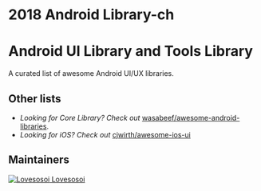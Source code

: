 # 2018 Android Library-ch

Android UI Library and Tools Library
==================
A curated list of awesome Android UI/UX libraries.

## Other lists
- _Looking for Core Library? Check out_ [wasabeef/awesome-android-libraries](https://github.com/wasabeef/awesome-android-libraries).
- _Looking for iOS? Check out_ [cjwirth/awesome-ios-ui](https://github.com/cjwirth/awesome-ios-ui)

## Maintainers
[![Lovesosoi](https://avatars0.githubusercontent.com/u/1833474?v=3&s=32) Lovesosoi](https://github.com/wasabeef)  



